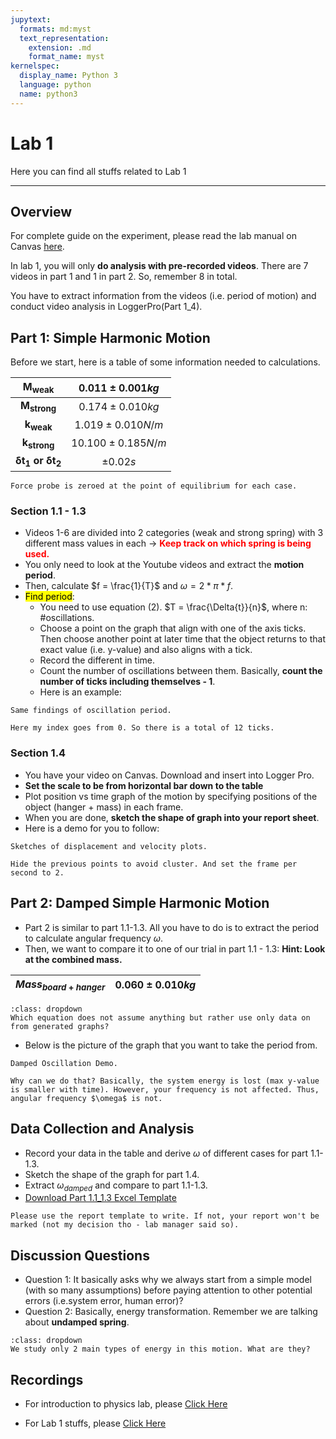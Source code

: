 ```yaml
---
jupytext:
  formats: md:myst
  text_representation:
    extension: .md
    format_name: myst
kernelspec:
  display_name: Python 3
  language: python
  name: python3
---
```


# Lab 1

Here you can find all stuffs related to Lab 1
___

## Overview

For complete guide on the experiment, please read the lab manual on Canvas [here](https://canvas.ubc.ca/courses/69484/files/12331275?module_item_id=2840042).

In lab 1, you will only **do analysis with pre-recorded videos**. There are 7 videos in part 1 and 1 in part 2. So, remember 8 in total.

You have to extract information from the videos (i.e. period of motion) and conduct video analysis in LoggerPro(Part 1_4).

## Part 1: Simple Harmonic Motion

Before we start, here is a table of some information needed to calculations.

|$\pmb{M_{weak}}$| $0.011\pm{0.001} kg$
|:---------------:|:----------------:|
|$\pmb{M_{strong}}$| $0.174\pm{0.010} kg$|
|$\pmb{k_{weak}}$| $1.019\pm{0.010} N/m$|
|$\pmb{k_{strong}}$| $10.100\pm{0.185} N/m$
|$\pmb{\delta{t_{1}}\:or\:\delta{t_{2}}}$| $\pm{0.02} s$|

```{note}
Force probe is zeroed at the point of equilibrium for each case.
```

### Section 1.1 - 1.3

- Videos 1-6 are divided into 2 categories (weak and strong spring) with 3 different mass values in each \-> <font color=red><b>Keep track on which spring is being used.</b></font>
- You only need to look at the Youtube videos and extract the **motion period**.
- Then, calculate $f = \frac{1}{T}$ and $\omega = 2*\pi*f$.
- <mark>Find period</mark>:
  - You need to use equation (2). $T = \frac{\Delta{t}}{n}$, where n: #oscillations.
  - Choose a point on the graph that align with one of the axis ticks. Then choose another point at later time that the object returns to that exact value (i.e. y-value) and also aligns with a tick.
  - Record the different in time.
  - Count the number of oscillations between them. Basically, **count the number of ticks including themselves - 1**.
  - Here is an example:

```{figure} ../../images/lab1/lab1_period.jpg
Same findings of oscillation period.
```

```{caution}
Here my index goes from 0. So there is a total of 12 ticks.
```

### Section 1.4

- You have your video on Canvas. Download and insert into Logger Pro.
- **Set the scale to be from horizontal bar down to the table**
- Plot position vs time graph of the motion by specifying positions of the object (hanger + mass) in each frame.
- When you are done, **sketch the shape of graph into your report sheet**.
- Here is a demo for you to follow:

```{figure} ../../images/lab1/lab1_part1_4.jpg
Sketches of displacement and velocity plots.
```

```{tip}
Hide the previous points to avoid cluster. And set the frame per second to 2.
```

<!-- #endregion -->

## Part 2: Damped Simple Harmonic Motion

- Part 2 is similar to part 1.1-1.3. All you have to do is to extract the period to calculate angular frequency $\omega$.
- Then, we want to compare it to one of our trial in part 1.1 - 1.3: **Hint: Look at the combined mass.**

|$Mass_{board+hanger}$|$0.060\pm{0.010} kg$|
|:-------------------:|:--------------:|

```{tip}
:class: dropdown
Which equation does not assume anything but rather use only data on from generated graphs?
```

- Below is the picture of the graph that you want to take the period from.

```{figure} ../../images/lab1/lab1_damp.jpg
Damped Oscillation Demo.
```

```{tip}
Why can we do that? Basically, the system energy is lost (max y-value is smaller with time). However, your frequency is not affected. Thus, angular frequency $\omega$ is not.
```


## Data Collection and Analysis

- Record your data in the table and derive $\omega$ of different cases for part 1.1-1.3.
- Sketch the shape of the graph for part 1.4.
- Extract $\omega_{damped}$ and compare to part 1.1-1.3.
- [Download Part 1.1_1.3 Excel Template](https://docs.google.com/spreadsheets/d/e/2PACX-1vRzJJjfgeLcQuS1L45VlsObmCSQuhqCSLJCvZVdfvCjzC_Ki31w3XtpX5_JkCY9Xb4u6DVfC8tZy1Ox/pub?output=xlsx)

```{caution}
Please use the report template to write. If not, your report won't be marked (not my decision tho - lab manager said so).
```

## Discussion Questions

- Question 1: It basically asks why we always start from a simple model (with so many assumptions) before paying attention to other potential errors (i.e.system error, human error)?
- Question 2: Basically, energy transformation. Remember we are talking about **undamped spring**.

```{tip}
:class: dropdown
We study only 2 main types of energy in this motion. What are they?
```

## Recordings

- For introduction to physics lab, please [Click Here](https://ubc.zoom.us/rec/share/g-_y_Mf_nx94CwYkEiswMXkg5iKS2owo-2SE8dAoHzxReV4Frqr5rgNcyNM4bHNk.G0eAFEwhiZx49gBH?startTime=1611945511000)

- For Lab 1 stuffs, please [Click Here](https://ubc.zoom.us/rec/share/g-_y_Mf_nx94CwYkEiswMXkg5iKS2owo-2SE8dAoHzxReV4Frqr5rgNcyNM4bHNk.G0eAFEwhiZx49gBH?startTime=1611946556000)
